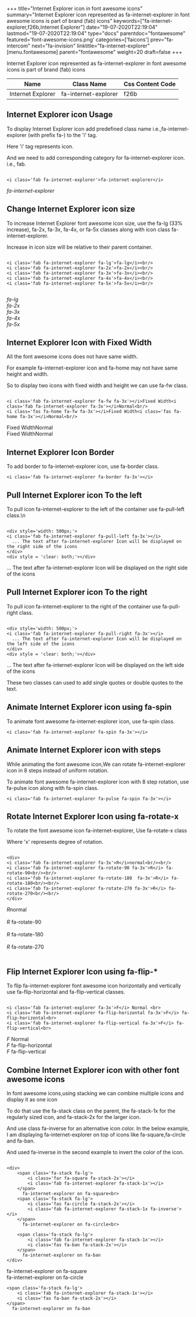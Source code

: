 +++
title="Internet Explorer icon in font awesome icons"
summary="Internet Explorer icon represented as fa-internet-explorer in font awesome icons is part of brand (fab) icons"
keywords=["fa-internet-explorer,f26b,Internet Explorer"]
date="19-07-2020T22:19:04"
lastmod="19-07-2020T22:19:04"
type="docs"
parentdoc="fontawesome"
featured='font-awesome-icons.png'
categories=['faicons']
prev="fa-intercom"
next="fa-invision"
linktitle="fa-internet-explorer"
[menu.fontawesome]
parent="fontawesome"
weight=20
draft=false
+++


Internet Explorer icon represented as fa-internet-explorer in font awesome icons is part of brand (fab) icons

<div class='table-responsive'><table class='table'><thead><tr><th>Name</th><th>Class Name</th><th>Css Content Code</th></tr></thead><tbody><tr><td>Internet Explorer</td><td>fa-internet-explorer</td><td>f26b</td></tr></tbody></table></div>



## Internet Explorer icon Usage

To display Internet Explorer icon add predefined class name i.e.,fa-internet-explorer (with prefix fa-) to the 'i' tag.

Here 'i' tag represents icon.

And we need to add corresponding category for fa-internet-explorer icon. i.e., fab.


```

<i class='fab fa-internet-explorer'>fa-internet-explorer</i>
```

<i class='fab fa-internet-explorer'>fa-internet-explorer</i>




## Change Internet Explorer icon size
To increase Internet Explorer font awesome icon size, use the fa-lg (33% increase), fa-2x, fa-3x, fa-4x, or fa-5x classes along with icon class fa-internet-explorer.

Increase in icon size will be relative to their parent container. 

```

<i class='fab fa-internet-explorer fa-lg'>fa-lg</i><br/>
<i class='fab fa-internet-explorer fa-2x'>fa-2x</i><br/>
<i class='fab fa-internet-explorer fa-3x'>fa-3x</i><br/>
<i class='fab fa-internet-explorer fa-4x'>fa-4x</i><br/>
<i class='fab fa-internet-explorer fa-5x'>fa-5x</i><br/>
            
```

<i class='fab fa-internet-explorer fa-lg'>fa-lg</i><br/>
<i class='fab fa-internet-explorer fa-2x'>fa-2x</i><br/>
<i class='fab fa-internet-explorer fa-3x'>fa-3x</i><br/>
<i class='fab fa-internet-explorer fa-4x'>fa-4x</i><br/>
<i class='fab fa-internet-explorer fa-5x'>fa-5x</i><br/>
            



## Internet Explorer Icon with Fixed Width 

All the font awesome icons does not have same width.

For example fa-internet-explorer icon and fa-home may not have same height and width.

So to display two icons with fixed width and height we can use fa-fw class.


```

<i class='fab fa-internet-explorer fa-fw fa-3x'></i>Fixed Width<i class='fab fa-internet-explorer fa-3x'></i>Normal<br/>
<i class='fas fa-home fa-fw fa-3x'></i>Fixed Width<i class='fas fa-home fa-3x'></i>Normal<br/>
```

<i class='fab fa-internet-explorer fa-fw fa-3x'></i>Fixed Width<i class='fab fa-internet-explorer fa-3x'></i>Normal<br/>
<i class='fas fa-home fa-fw fa-3x'></i>Fixed Width<i class='fas fa-home fa-3x'></i>Normal<br/>



## Internet Explorer Icon Border 

To add border to fa-internet-explorer icon, use fa-border class.


```
<i class='fab fa-internet-explorer fa-border fa-3x'></i>

```
<i class='fab fa-internet-explorer fa-border fa-3x'></i>





## Pull Internet Explorer icon To the left

To pull icon fa-internet-explorer to the left of the container use fa-pull-left class.\n

```

<div style='width: 500px;'>
<i class='fab fa-internet-explorer fa-pull-left fa-3x'></i>
  ... The text after fa-internet-explorer Icon will be displayed on the right side of the icons
</div>
<div style = 'clear: both;'></div>
```

<div style='width: 500px;'>
<i class='fab fa-internet-explorer fa-pull-left fa-3x'></i>
  ... The text after fa-internet-explorer Icon will be displayed on the right side of the icons
</div>
<div style = 'clear: both;'></div>




## Pull Internet Explorer icon To the right
To pull icon fa-internet-explorer to the right of the container use fa-pull-right class.

```

<div style='width: 500px;'>
<i class='fab fa-internet-explorer fa-pull-right fa-3x'></i>
  ... The text after fa-internet-explorer Icon will be displayed on the left side of the icons
</div>
<div style = 'clear: both;'></div>
```

<div style='width: 500px;'>
<i class='fab fa-internet-explorer fa-pull-right fa-3x'></i>
  ... The text after fa-internet-explorer Icon will be displayed on the left side of the icons
</div>
<div style = 'clear: both;'></div>

These two classes can used to add single quotes or double quotes to the text.


## Animate Internet Explorer icon using fa-spin
To animate font awesome fa-internet-explorer icon, use fa-spin class.

```
<i class='fab fa-internet-explorer fa-spin fa-3x'></i>
```
<i class='fab fa-internet-explorer fa-spin fa-3x'></i>




## Animate Internet Explorer icon with steps
While animating the font awesome icon,We can rotate fa-internet-explorer icon in 8 steps instead of uniform rotation.

To animate font awesome fa-internet-explorer icon with 8 step rotation, use fa-pulse icon along with fa-spin class.


```
<i class='fab fa-internet-explorer fa-pulse fa-spin fa-3x'></i>

```
<i class='fab fa-internet-explorer fa-pulse fa-spin fa-3x'></i>





## Rotate Internet Explorer Icon using fa-rotate-x
To rotate the font awesome icon fa-internet-explorer, Use fa-rotate-x class

Where 'x' represents degree of rotation.


```

<div>
<i class='fab fa-internet-explorer fa-3x'>R</i>normal<br/><br/>
<i class='fab fa-internet-explorer fa-rotate-90 fa-3x'>R</i> fa-rotate-90<br/><br/> 
<i class='fab fa-internet-explorer fa-rotate-180  fa-3x'>R</i> fa-rotate-180<br/><br/> 
<i class='fab fa-internet-explorer fa-rotate-270 fa-3x'>R</i> fa-rotate-270<br/><br/>
</div>
```

<div>
<i class='fab fa-internet-explorer fa-3x'>R</i>normal<br/><br/>
<i class='fab fa-internet-explorer fa-rotate-90 fa-3x'>R</i> fa-rotate-90<br/><br/> 
<i class='fab fa-internet-explorer fa-rotate-180  fa-3x'>R</i> fa-rotate-180<br/><br/> 
<i class='fab fa-internet-explorer fa-rotate-270 fa-3x'>R</i> fa-rotate-270<br/><br/>
</div>




## Flip Internet Explorer Icon using fa-flip-*
To flip fa-internet-explorer font awesome icon horizontally and vertically use fa-flip-horizontal and fa-flip-vertical classes. 

```

<i class='fab fa-internet-explorer fa-3x'>F</i> Normal <br>
<i class='fab fa-internet-explorer fa-flip-horizontal fa-3x'>F</i> fa-flip-horizontal<br>
<i class='fab fa-internet-explorer fa-flip-vertical fa-3x'>F</i> fa-flip-vertical<br>
```

<i class='fab fa-internet-explorer fa-3x'>F</i> Normal <br>
<i class='fab fa-internet-explorer fa-flip-horizontal fa-3x'>F</i> fa-flip-horizontal<br>
<i class='fab fa-internet-explorer fa-flip-vertical fa-3x'>F</i> fa-flip-vertical<br>




## Combine Internet Explorer icon with other font awesome icons
In font awesome icons,using stacking we can combine multiple icons and display it as one icon 

To do that use the fa-stack class on the parent, the fa-stack-1x for the regularly sized icon, and fa-stack-2x for the larger icon.

And use class fa-inverse for an alternative icon color. 
In the below example, I am displaying fa-internet-explorer on top of icons like fa-square,fa-circle and fa-ban.

And used fa-inverse in the second example to invert the color of the icon.

```

<div>
    <span class='fa-stack fa-lg'>
        <i class='far fa-square fa-stack-2x'></i>
        <i class='fab fa-internet-explorer fa-stack-1x'></i>
    </span>
      fa-internet-explorer on fa-square<br>
    <span class='fa-stack fa-lg'>
        <i class='fas fa-circle fa-stack-2x'></i>
        <i class='fab fa-internet-explorer fa-stack-1x fa-inverse'></i>
    </span>
      fa-internet-explorer on fa-circle<br>

    <span class='fa-stack fa-lg'>
        <i class='fab fa-internet-explorer fa-stack-1x'></i>
        <i class='fas fa-ban fa-stack-2x'></i>
    </span>
      fa-internet-explorer on fa-ban
</div>
```

<div>
    <span class='fa-stack fa-lg'>
        <i class='far fa-square fa-stack-2x'></i>
        <i class='fab fa-internet-explorer fa-stack-1x'></i>
    </span>
      fa-internet-explorer on fa-square<br>
    <span class='fa-stack fa-lg'>
        <i class='fas fa-circle fa-stack-2x'></i>
        <i class='fab fa-internet-explorer fa-stack-1x fa-inverse'></i>
    </span>
      fa-internet-explorer on fa-circle<br>

    <span class='fa-stack fa-lg'>
        <i class='fab fa-internet-explorer fa-stack-1x'></i>
        <i class='fas fa-ban fa-stack-2x'></i>
    </span>
      fa-internet-explorer on fa-ban
</div>






